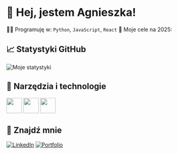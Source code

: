 # 👋 Hej, jestem Agnieszka!

👨‍💻 Programuję w: `Python`, `JavaScript`, `React`
🎯 Moje cele na 2025: 

## 📈 Statystyki GitHub

![Moje statystyki](https://github-readme-stats.vercel.app/api?username=agnieszkaMaleszka&show_icons=true&theme=radical)

## 🧰 Narzędzia i technologie

<img src="https://cdn.jsdelivr.net/gh/devicons/devicon/icons/python/python-original.svg" width="40"/>
<img src="https://cdn.jsdelivr.net/gh/devicons/devicon/icons/react/react-original.svg" width="40"/>
<img src="https://cdn.jsdelivr.net/gh/devicons/devicon/icons/docker/docker-original.svg" width="40"/>

## 🔗 Znajdź mnie

[![LinkedIn](https://img.shields.io/badge/LinkedIn-blue?logo=linkedin&style=for-the-badge)](https://linkedin.com/in/twojprofil)
[![Portfolio](https://img.shields.io/badge/Portfolio-Website-orange?style=for-the-badge)](https://agnieszka-maleszka.onrender.com/)
